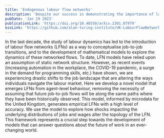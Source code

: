 ```yaml
---
title: 'Endogenous labour flow networks'
description: 'Despite our success in demonstrating the importance of labour flow networks, I always thought that real policy relevance would come from accounting for worker-level behaviour and heterogeneity; something quite challenging with the plain formalism of random walks on graphs. In this work, we crack down this challenge by implementing an agent-computing model with household micro data and leisure-consumption behaviour. Furthermore, it is the first model that can generate empirical labour flow networks endogenously (instead of assuming them as exogenous). Real-world impact came shortly after completing this work, as departments in the UK government have adopted this toolkit.'
pubDate: 'Jan 19 2023'
publicationLink: 'https://doi.org/10.48550/arXiv.2301.07979'
ossLink: 'https://github.com/alan-turing-institute/UK-LabourFlowNetwork-Model'
---
```


In the last decade, the study of labour dynamics has led to the introduction of labour flow networks (LFNs) as a way to conceptualise job-to-job transitions, and to the development of mathematical models to explore the dynamics of these networked flows. To date, LFN models have relied upon an assumption of static network structure. However, as recent events (increasing automation in the workplace, the COVID-19 pandemic, a surge in the demand for programming skills, etc.) have shown, we are experiencing drastic shifts to the job landscape that are altering the ways individuals navigate the labour market. Here we develop a novel model that emerges LFNs from agent-level behaviour, removing the necessity of assuming that future job-to-job flows will be along the same paths where they have been historically observed. This model, informed by microdata for the United Kingdom, generates empirical LFNs with a high level of accuracy. We use the model to explore how shocks impacting the underlying distributions of jobs and wages alter the topology of the LFN. This framework represents a crucial step towards the development of models that can answer questions about the future of work in an ever-changing world.